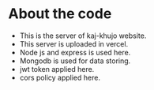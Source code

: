 # About the code

- This is the server of kaj-khujo website. 
- This server is uploaded in vercel. 
- Node js and express is used here.
- Mongodb is used for data storing. 
- jwt token applied here.
- cors policy applied here.